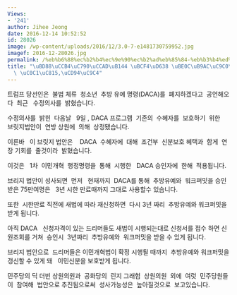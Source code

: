 ```yaml
---
Views:
- '241'
author: Jihee Jeong
date: 2016-12-14 10:52:52
id: 28026
image: /wp-content/uploads/2016/12/3.0-7-e1481730759952.jpg
imagef: 2016-12-28026.jpg
permalink: /%eb%b6%88%ec%b2%b4%ec%9e%90%ec%b2%ad%eb%85%84-%eb%b3%b4%ed%98%b8-%eb%b8%8c%eb%a6%ac%ec%a7%80%eb%b2%95%ec%95%88-%ec%83%81%ec%a0%95%ec%b6%94%ec%a7%84/
title: "\uBD88\uCCB4\uC790\uCCAD\uB144 \uBCF4\uD638 \uBE0C\uB9AC\uC9C0\uBC95\uC548\
  \ \uC0C1\uC815,\uCD94\uC9C4"
---
```


트럼프 당선인은  불법 체류  청소년  추방 유예 명령(DACA)를  폐지하겠다고  공언해오다  최근   수정의사를  밝혔습니다.

수정의사를  밝힌  다음날   9일 , DACA 프로그램  기존의  수혜자를  보호하기  위한   브릿지법안이  연방 상원에  의해  상정됐습니다.

이른바   이 브릿지 법안은    DACA  수혜자에  대해  조건부  신분보호 혜택과  함게  연장 기회를  줄것이라  밝혔습니다.

이것은   1차  이민개혁  행정명령을  통해  시행한   DACA 승인자에  한해  적용됩니다.

브리지 법안이 성사되면  먼저   현재까지  DACA를 통해  추방유예와  워크퍼밋을 승인받은 75만여명은   3년 시한 만료때까지 그대로 사용할수 있습니다.

또한  시한만료 직전에 새법에 따라 재신청하면  다시 3년 짜리  추방유예와 워크퍼밋을 받게 됩니다.

아직 DACA   신청자격이 있는 드리머들도 새법이 시행되는대로 신청서를 접수 하면 신원조회를 거쳐  승인시  3년짜리  추방유예와  워크퍼밋을 받을 수 있게 됩니다.

브리지 법안으로  드리머들은 이민개혁법이 확정 시행될 때까지  추방유예와 워크퍼밋을 갱신할 수 있게 돼   이민신분을 보호받게 됩니다.

민주당의 딕 더빈 상원의원과  공화당의  린지 그래험  상원의원  외에  여럿  민주당원들이  참여해  법안으로 추진됨으로써  성사가능성은  높아질것으로  보고있습니다.

&nbsp;

&nbsp;

&nbsp;